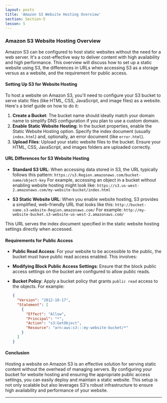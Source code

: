 ```yaml
---
layout: posts
title: 'Amazon S3 Website Hosting Overview'
section: Section-5
lesson: 5
---
```


### Amazon S3 Website Hosting Overview

Amazon S3 can be configured to host static websites without the need for a web server. It's a cost-effective way to deliver content with high availability and high performance. This overview will discuss how to set up a static website using S3, the differences in URLs when accessing S3 as a storage versus as a website, and the requirement for public access.

<!-- pagebreak -->

#### Setting Up S3 for Website Hosting

To host a website on Amazon S3, you'll need to configure your S3 bucket to serve static files (like HTML, CSS, JavaScript, and image files) as a website. Here's a brief guide on how to do it:

1. **Create a Bucket**: The bucket name should ideally match your domain name to simplify DNS configuration if you plan to use a custom domain.
2. **Enable Static Website Hosting**: In the bucket properties, enable the Static Website Hosting option. Specify the index document (usually `index.html`) and, optionally, an error document (like `error.html`).
3. **Upload Files**: Upload your static website files to the bucket. Ensure your HTML, CSS, JavaScript, and images folders are uploaded correctly.
<!-- pagebreak -->

#### URL Differences for S3 Website Hosting

- **Standard S3 URL**: When accessing data stored in S3, the URL typically follows this pattern:
  `https://s3.Region.amazonaws.com/bucket-name/object-key`
  For example, accessing an object in a bucket without enabling website hosting might look like:
  `https://s3.us-west-2.amazonaws.com/my-website-bucket/index.html`

- **S3 Static Website URL**: When you enable website hosting, S3 provides a simplified, web-friendly URL that looks like this:
  `http://bucket-name.s3-website-Region.amazonaws.com/`
  For example:
  `http://my-website-bucket.s3-website-us-west-2.amazonaws.com/`

This URL serves the index document specified in the static website hosting settings directly when accessed.

<!-- pagebreak -->

#### Requirements for Public Access

- **Public Read Access**: For your website to be accessible to the public, the bucket must have public read access enabled. This involves:
- **Modifying Block Public Access Settings**: Ensure that the block public access settings on the bucket are configured to allow public reads.
- **Bucket Policy**: Apply a bucket policy that grants `public read` access to the objects. For example:

  ```json
  {
    "Version": "2012-10-17",
    "Statement": [
      {
        "Effect": "Allow",
        "Principal": "*",
        "Action": "s3:GetObject",
        "Resource": "arn:aws:s3:::my-website-bucket/*"
      }
    ]
  }
  ```

  <!-- pagebreak -->

#### Conclusion

Hosting a website on Amazon S3 is an effective solution for serving static content without the overhead of managing servers. By configuring your bucket for website hosting and ensuring the appropriate public access settings, you can easily deploy and maintain a static website. This setup is not only scalable but also leverages S3's robust infrastructure to ensure high availability and performance of your website.

---
